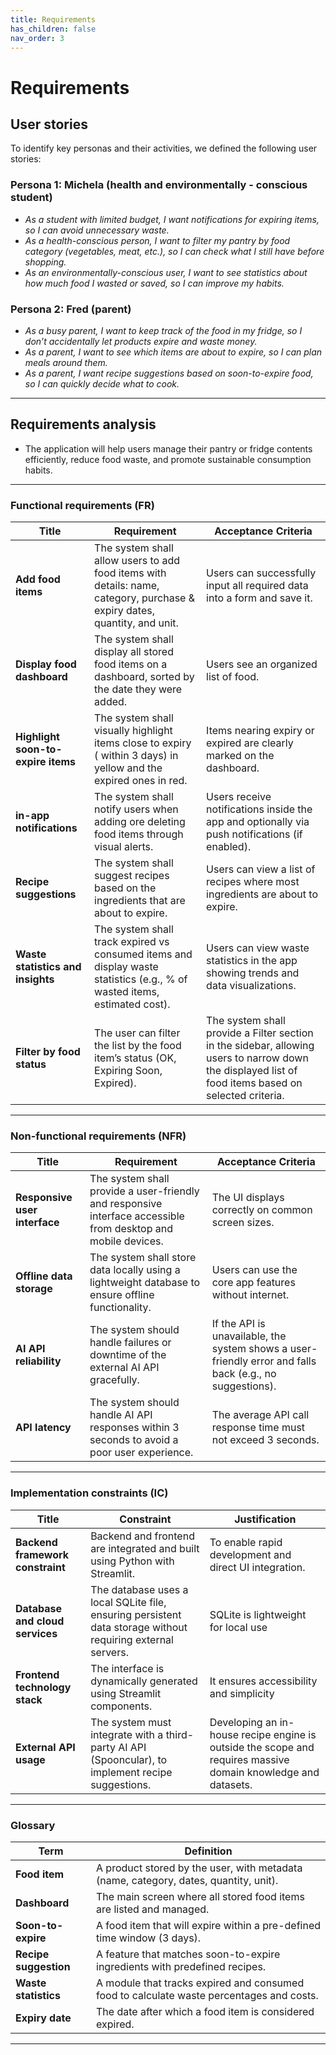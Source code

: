 ```yaml
---
title: Requirements
has_children: false
nav_order: 3
---
```


# Requirements

## User stories

To identify key personas and their activities, we defined the following user stories:

### Persona 1: Michela (health and environmentally - conscious student)
- *As a student with limited budget, I want notifications for expiring items, so I can avoid unnecessary waste.*
- *As a health-conscious person, I want to filter my pantry by food category (vegetables, meat, etc.), so I can check what I still have before shopping.*
- *As an environmentally-conscious user, I want to see statistics about how much food I wasted or saved, so I can improve my habits.*

### Persona 2: Fred (parent)
- *As a busy parent, I want to keep track of the food in my fridge, so I don’t accidentally let products expire and waste money.*
- *As a parent, I want to see which items are about to expire, so I can plan meals around them.*
- *As a parent, I want recipe suggestions based on soon-to-expire food, so I can quickly decide what to cook.*

---

## Requirements analysis

- The application will help users manage their pantry or fridge contents efficiently, reduce food waste, and promote sustainable consumption habits.

---
### Functional requirements (FR)

| Title                                   | Requirement                                                                                          | Acceptance Criteria                                                                                          |
|-----------------------------------------|------------------------------------------------------------------------------------------------------|--------------------------------------------------------------------------------------------------------------|
| **Add food items**                         | The system shall allow users to add food items with details: name, category, purchase & expiry dates, quantity, and unit. | Users can successfully input all required data into a form and save it.                                      |
| **Display food dashboard**                 | The system shall display all stored food items on a dashboard, sorted by the date they were added.           | Users see an organized list of food.                                    |
| **Highlight soon-to-expire items**         | The system shall visually highlight items close to expiry ( within 3 days) in yellow and the expired ones in red.             | Items nearing expiry or expired are clearly marked  on the dashboard.                                             |
| **in-app notifications**        | The system shall notify users when adding ore deleting food items through visual alerts. | Users receive notifications inside the app and optionally via push notifications (if enabled).               |
| **Recipe suggestions**                     | The system shall suggest recipes based on the ingredients that are about to expire.                 | Users can view a list of recipes where most ingredients are about to expire.                                |
| **Waste statistics and insights**          | The system shall track expired vs consumed items and display waste statistics (e.g., % of wasted items, estimated cost). | Users can view waste statistics in the app showing trends and data visualizations.                          |
| **Filter by food status**          | The user can filter the list by the food item’s status (OK, Expiring Soon, Expired). |  The system shall provide a Filter section in the sidebar, allowing users to narrow down the displayed list of food items based on selected criteria.                         |
---
### Non-functional requirements (NFR)

| Title                                    | Requirement                                                                                               | Acceptance Criteria                                  |
|------------------------------------------|-----------------------------------------------------------------------------------------------------------|------------------------------------------------------|
| **Responsive user interface**               | The system shall provide a user-friendly and responsive interface accessible from desktop and mobile devices. | The UI displays correctly on common screen sizes.    |
| **Offline data storage**            | The system shall store data locally using a lightweight database to ensure offline functionality.        | Users can use the core app features without internet.|
| **AI API reliability**	|The system should handle failures or downtime of the external AI API gracefully.|	If the API is unavailable, the system shows a user-friendly error and falls back (e.g., no suggestions).|
| **API latency**	|The system should handle AI API responses within 3 seconds to avoid a poor user experience.|	The average API call response time must not exceed 3 seconds.|

---

### Implementation constraints (IC)

| Title                                | Constraint                                                                                                 | Justification                                                                                     |
|--------------------------------------|------------------------------------------------------------------------------------------------------------|---------------------------------------------------------------------------------------------------|
| **Backend framework constraint**         | Backend and frontend are integrated and built using Python with Streamlit.                                                  | To enable rapid development and direct UI integration.                                        |
| **Database and cloud services**          | The database uses a local SQLite file, ensuring persistent data storage without requiring external servers.           | SQLite is lightweight for local use  |
| **Frontend technology stack**            | The interface is dynamically generated using Streamlit components.           | It ensures accessibility and simplicity      |
| **External API usage** | The system must integrate with a third-party AI API (Spooncular), to implement recipe suggestions.| Developing an in-house recipe engine is outside the scope and requires massive domain knowledge and datasets. |

---

### Glossary

| Term                 | Definition                                                                                     |
|----------------------|-------------------------------------------------------------------------------------------------|
| **Food item**        | A product stored by the user, with metadata (name, category, dates, quantity, unit).           |
| **Dashboard**        | The main screen where all stored food items are listed and managed.                            |
| **Soon-to-expire**   | A food item that will expire within a pre-defined time window (3 days).                  |
| **Recipe suggestion**| A feature that matches soon-to-expire ingredients with predefined recipes.                     |
| **Waste statistics** | A module that tracks expired and consumed food to calculate waste percentages and costs.       |
| **Expiry date** | The date after which a food item is considered expired.       |
---